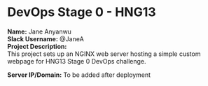# DevOps Stage 0 - HNG13

**Name:** Jane Anyanwu  
**Slack Username:** @JaneA  
**Project Description:**  
This project sets up an NGINX web server hosting a simple custom webpage for HNG13 Stage 0 DevOps challenge.  

**Server IP/Domain:** To be added after deployment
